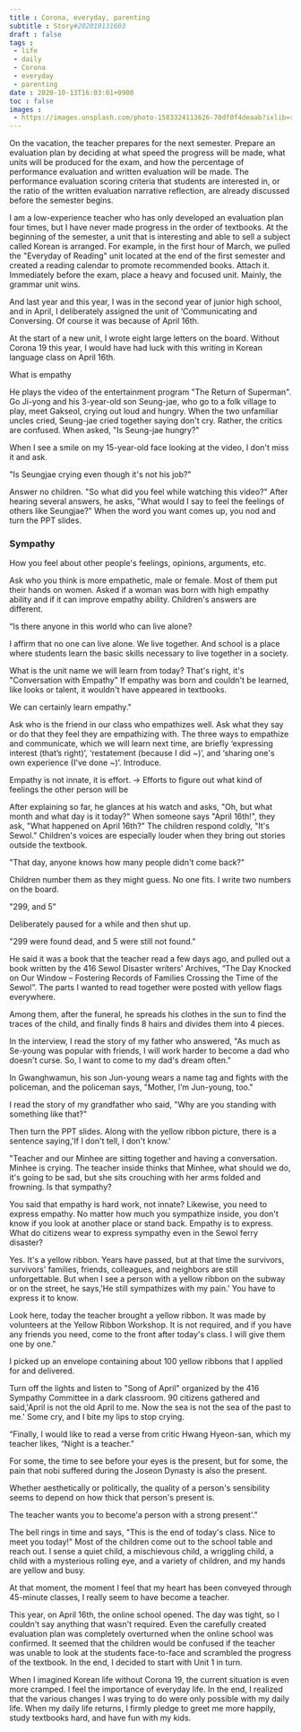 ```yaml
---
title : Corona, everyday, parenting
subtitle : Story#202010131603
draft : false
tags :
 - life
 - daily
 - Corona
 - everyday
 - parenting
date : 2020-10-13T16:03:01+0900
toc : false
images : 
 - https://images.unsplash.com/photo-1583324113626-70df0f4deaab?ixlib=rb-1.2.1&q=80&fm=jpg&crop=entropy&cs=tinysrgb&w=1080&fit=max&ixid=eyJhcHBfaWQiOjE1NTU0OX0
---
```

On the vacation, the teacher prepares for the next semester. Prepare an evaluation plan by deciding at what speed the progress will be made, what units will be produced for the exam, and how the percentage of performance evaluation and written evaluation will be made. The performance evaluation scoring criteria that students are interested in, or the ratio of the written evaluation narrative reflection, are already discussed before the semester begins.  

I am a low-experience teacher who has only developed an evaluation plan four times, but I have never made progress in the order of textbooks. At the beginning of the semester, a unit that is interesting and able to sell a subject called Korean is arranged. For example, in the first hour of March, we pulled the "Everyday of Reading" unit located at the end of the first semester and created a reading calendar to promote recommended books. Attach it. Immediately before the exam, place a heavy and focused unit. Mainly, the grammar unit wins.  

And last year and this year, I was in the second year of junior high school, and in April, I deliberately assigned the unit of ‘Communicating and Conversing. Of course it was because of April 16th.  

At the start of a new unit, I wrote eight large letters on the board. Without Corona 19 this year, I would have had luck with this writing in Korean language class on April 16th.  

What is empathy  

He plays the video of the entertainment program "The Return of Superman". Go Ji-yong and his 3-year-old son Seung-jae, who go to a folk village to play, meet Gakseol, crying out loud and hungry. When the two unfamiliar uncles cried, Seung-jae cried together saying don't cry. Rather, the critics are confused. When asked, "Is Seung-jae hungry?"  

When I see a smile on my 15-year-old face looking at the video, I don't miss it and ask.  

"Is Seungjae crying even though it's not his job?"  

Answer no children. "So what did you feel while watching this video?" After hearing several answers, he asks, "What would I say to feel the feelings of others like Seungjae?" When the word you want comes up, you nod and turn the PPT slides.  

### Sympathy  

How you feel about other people's feelings, opinions, arguments, etc.  

Ask who you think is more empathetic, male or female. Most of them put their hands on women. Asked if a woman was born with high empathy ability and if it can improve empathy ability. Children's answers are different.  

“Is there anyone in this world who can live alone?  

I affirm that no one can live alone. We live together. And school is a place where students learn the basic skills necessary to live together in a society.  

What is the unit name we will learn from today? That's right, it's "Conversation with Empathy" If empathy was born and couldn't be learned, like looks or talent, it wouldn't have appeared in textbooks.  

We can certainly learn empathy."  

Ask who is the friend in our class who empathizes well. Ask what they say or do that they feel they are empathizing with. The three ways to empathize and communicate, which we will learn next time, are briefly ‘expressing interest (that’s right)’, ‘restatement (because I did ~)’, and ‘sharing one's own experience (I've done ~)’. Introduce.  

Empathy is not innate, it is effort. → Efforts to figure out what kind of feelings the other person will be  

After explaining so far, he glances at his watch and asks, "Oh, but what month and what day is it today?" When someone says "April 16th!", they ask, "What happened on April 16th?" The children respond coldly, "It's Sewol." Children's voices are especially louder when they bring out stories outside the textbook.  

"That day, anyone knows how many people didn't come back?"  

Children number them as they might guess. No one fits. I write two numbers on the board.  

"299, and 5"  

Deliberately paused for a while and then shut up.  

"299 were found dead, and 5 were still not found."  

He said it was a book that the teacher read a few days ago, and pulled out a book written by the 416 Sewol Disaster writers' Archives, “The Day Knocked on Our Window – Fostering Records of Families Crossing the Time of the Sewol”. The parts I wanted to read together were posted with yellow flags everywhere.  

Among them, after the funeral, he spreads his clothes in the sun to find the traces of the child, and finally finds 8 hairs and divides them into 4 pieces.  

In the interview, I read the story of my father who answered, "As much as Se-young was popular with friends, I will work harder to become a dad who doesn't curse. So, I want to come to my dad's dream often."  

In Gwanghwamun, his son Jun-young wears a name tag and fights with the policeman, and the policeman says, "Mother, I’m Jun-young, too."  

I read the story of my grandfather who said, "Why are you standing with something like that?"  

Then turn the PPT slides. Along with the yellow ribbon picture, there is a sentence saying,'If I don't tell, I don't know.'  

"Teacher and our Minhee are sitting together and having a conversation. Minhee is crying. The teacher inside thinks that Minhee, what should we do, it's going to be sad, but she sits crouching with her arms folded and frowning. Is that sympathy?  

You said that empathy is hard work, not innate? Likewise, you need to express empathy. No matter how much you sympathize inside, you don't know if you look at another place or stand back. Empathy is to express. What do citizens wear to express sympathy even in the Sewol ferry disaster?  

Yes. It's a yellow ribbon. Years have passed, but at that time the survivors, survivors' families, friends, colleagues, and neighbors are still unforgettable. But when I see a person with a yellow ribbon on the subway or on the street, he says,'He still sympathizes with my pain.' You have to express it to know.  

Look here, today the teacher brought a yellow ribbon. It was made by volunteers at the Yellow Ribbon Workshop. It is not required, and if you have any friends you need, come to the front after today's class. I will give them one by one."  

I picked up an envelope containing about 100 yellow ribbons that I applied for and delivered.  

Turn off the lights and listen to "Song of April" organized by the 416 Sympathy Committee in a dark classroom. 90 citizens gathered and said,'April is not the old April to me. Now the sea is not the sea of the past to me.' Some cry, and I bite my lips to stop crying.  

“Finally, I would like to read a verse from critic Hwang Hyeon-san, which my teacher likes, “Night is a teacher.”  

For some, the time to see before your eyes is the present, but for some, the pain that nobi suffered during the Joseon Dynasty is also the present.  

Whether aesthetically or politically, the quality of a person's sensibility seems to depend on how thick that person's present is.  

The teacher wants you to become'a person with a strong present'."  

The bell rings in time and says, "This is the end of today's class. Nice to meet you today!" Most of the children come out to the school table and reach out. I sense a quiet child, a mischievous child, a wriggling child, a child with a mysterious rolling eye, and a variety of children, and my hands are yellow and busy.  

At that moment, the moment I feel that my heart has been conveyed through 45-minute classes, I really seem to have become a teacher.  

This year, on April 16th, the online school opened. The day was tight, so I couldn't say anything that wasn't required. Even the carefully created evaluation plan was completely overturned when the online school was confirmed. It seemed that the children would be confused if the teacher was unable to look at the students face-to-face and scrambled the progress of the textbook. In the end, I decided to start with Unit 1 in turn.  

When I imagined Korean life without Corona 19, the current situation is even more cramped. I feel the importance of everyday life. In the end, I realized that the various changes I was trying to do were only possible with my daily life. When my daily life returns, I firmly pledge to greet me more happily, study textbooks hard, and have fun with my kids.